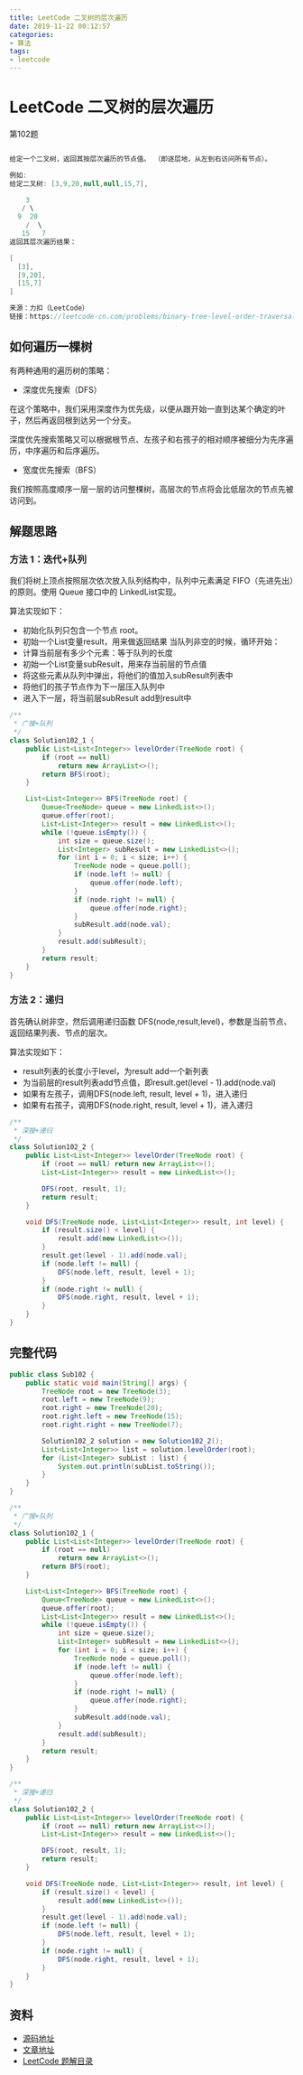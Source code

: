 ```yaml
---
title: LeetCode 二叉树的层次遍历
date: 2019-11-22 00:12:57
categories: 
- 算法
tags:
- leetcode
---
```

# LeetCode 二叉树的层次遍历

第102题

```java

给定一个二叉树，返回其按层次遍历的节点值。 （即逐层地，从左到右访问所有节点）。

例如:
给定二叉树: [3,9,20,null,null,15,7],

    3
   / \
  9  20
    /  \
   15   7
返回其层次遍历结果：

[
  [3],
  [9,20],
  [15,7]
]

来源：力扣（LeetCode）
链接：https://leetcode-cn.com/problems/binary-tree-level-order-traversal

```

## 如何遍历一棵树

有两种通用的遍历树的策略：

- 深度优先搜索（DFS）

在这个策略中，我们采用深度作为优先级，以便从跟开始一直到达某个确定的叶子，然后再返回根到达另一个分支。

深度优先搜索策略又可以根据根节点、左孩子和右孩子的相对顺序被细分为先序遍历，中序遍历和后序遍历。

- 宽度优先搜索（BFS）

我们按照高度顺序一层一层的访问整棵树，高层次的节点将会比低层次的节点先被访问到。

## 解题思路

### 方法 1：迭代+队列

我们将树上顶点按照层次依次放入队列结构中，队列中元素满足 FIFO（先进先出）的原则。使用 Queue 接口中的 LinkedList实现。

算法实现如下：

- 初始化队列只包含一个节点 root。
- 初始一个List变量result，用来做返回结果
当队列非空的时候，循环开始：
- 计算当前层有多少个元素：等于队列的长度
- 初始一个List变量subResult，用来存当前层的节点值
- 将这些元素从队列中弹出，将他们的值加入subResult列表中
- 将他们的孩子节点作为下一层压入队列中
- 进入下一层，将当前层subResult add到result中

```java
/**
 * 广搜+队列
 */
class Solution102_1 {
    public List<List<Integer>> levelOrder(TreeNode root) {
        if (root == null)
            return new ArrayList<>();
        return BFS(root);
    }

    List<List<Integer>> BFS(TreeNode root) {
        Queue<TreeNode> queue = new LinkedList<>();
        queue.offer(root);
        List<List<Integer>> result = new LinkedList<>();
        while (!queue.isEmpty()) {
            int size = queue.size();
            List<Integer> subResult = new LinkedList<>();
            for (int i = 0; i < size; i++) {
                TreeNode node = queue.poll();
                if (node.left != null) {
                    queue.offer(node.left);
                }
                if (node.right != null) {
                    queue.offer(node.right);
                }
                subResult.add(node.val);
            }
            result.add(subResult);
        }
        return result;
    }
}
```

### 方法 2：递归

首先确认树非空，然后调用递归函数 DFS(node,result,level)，参数是当前节点、返回结果列表、节点的层次。

算法实现如下：

- result列表的长度小于level，为result add一个新列表
- 为当前层的result列表add节点值，即result.get(level - 1).add(node.val)
- 如果有左孩子，调用DFS(node.left, result, level + 1)，进入递归
- 如果有右孩子，调用DFS(node.right, result, level + 1)，进入递归

```java
/**
 * 深搜+递归
 */
class Solution102_2 {
    public List<List<Integer>> levelOrder(TreeNode root) {
        if (root == null) return new ArrayList<>();
        List<List<Integer>> result = new LinkedList<>();

        DFS(root, result, 1);
        return result;
    }

    void DFS(TreeNode node, List<List<Integer>> result, int level) {
        if (result.size() < level) {
            result.add(new LinkedList<>());
        }
        result.get(level - 1).add(node.val);
        if (node.left != null) {
            DFS(node.left, result, level + 1);
        }
        if (node.right != null) {
            DFS(node.right, result, level + 1);
        }
    }
}
```

## 完整代码

```java
public class Sub102 {
    public static void main(String[] args) {
        TreeNode root = new TreeNode(3);
        root.left = new TreeNode(9);
        root.right = new TreeNode(20);
        root.right.left = new TreeNode(15);
        root.right.right = new TreeNode(7);

        Solution102_2 solution = new Solution102_2();
        List<List<Integer>> list = solution.levelOrder(root);
        for (List<Integer> subList : list) {
            System.out.println(subList.toString());
        }
    }
}

/**
 * 广搜+队列
 */
class Solution102_1 {
    public List<List<Integer>> levelOrder(TreeNode root) {
        if (root == null)
            return new ArrayList<>();
        return BFS(root);
    }

    List<List<Integer>> BFS(TreeNode root) {
        Queue<TreeNode> queue = new LinkedList<>();
        queue.offer(root);
        List<List<Integer>> result = new LinkedList<>();
        while (!queue.isEmpty()) {
            int size = queue.size();
            List<Integer> subResult = new LinkedList<>();
            for (int i = 0; i < size; i++) {
                TreeNode node = queue.poll();
                if (node.left != null) {
                    queue.offer(node.left);
                }
                if (node.right != null) {
                    queue.offer(node.right);
                }
                subResult.add(node.val);
            }
            result.add(subResult);
        }
        return result;
    }
}

/**
 * 深搜+递归
 */
class Solution102_2 {
    public List<List<Integer>> levelOrder(TreeNode root) {
        if (root == null) return new ArrayList<>();
        List<List<Integer>> result = new LinkedList<>();

        DFS(root, result, 1);
        return result;
    }

    void DFS(TreeNode node, List<List<Integer>> result, int level) {
        if (result.size() < level) {
            result.add(new LinkedList<>());
        }
        result.get(level - 1).add(node.val);
        if (node.left != null) {
            DFS(node.left, result, level + 1);
        }
        if (node.right != null) {
            DFS(node.right, result, level + 1);
        }
    }
}
```

## 资料

- [源码地址](https://github.com/smltq/spring-boot-demo/blob/master/leetcode/src/main/java/com/easy/leetcode/Sub102.java)
- [文章地址](https://github.com/smltq/blog/tree/master/source/_posts/leetcode/Sub102.md)
- [LeetCode 题解目录](https://github.com/smltq/spring-boot-demo/blob/master/leetcode)